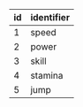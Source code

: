| id | identifier |
|----|------------|
| 1  | speed      |
| 2  | power      |
| 3  | skill      |
| 4  | stamina    |
| 5  | jump       |
